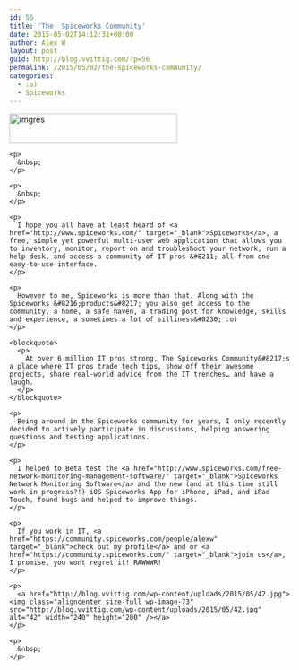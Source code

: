 ```yaml
---
id: 56
title: 'The  Spiceworks Community'
date: 2015-05-02T14:12:31+00:00
author: Alex W
layout: post
guid: http://blog.vvittig.com/?p=56
permalink: /2015/05/02/the-spiceworks-community/
categories:
  - :o)
  - Spiceworks
---
```

<div class="row">
  <div class="span12 hero-copy">
    <p>
      <a href="http://www.spiceworks.com/" target="_blank"><img class=" wp-image-62 size-medium alignleft" src="http://blog.vvittig.com/wp-content/uploads/2015/05/imgres-300x52.png" alt="imgres" width="300" height="52" srcset="https://blog.vvittig.com/wp-content/uploads/2015/05/imgres-300x52.png 300w, https://blog.vvittig.com/wp-content/uploads/2015/05/imgres.png 540w" sizes="(max-width: 300px) 100vw, 300px" /></a>
    </p>
    
    <p>
      &nbsp;
    </p>
    
    <p>
      &nbsp;
    </p>
    
    <p>
      I hope you all have at least heard of <a href="http://www.spiceworks.com/" target="_blank">Spiceworks</a>, a free, simple yet powerful multi-user web application that allows you to inventory, monitor, report on and troubleshoot your network, run a help desk, and access a community of IT pros &#8211; all from one easy-to-use interface.
    </p>
    
    <p>
      However to me, Spiceworks is more than that. Along with the Spiceworks &#8216;products&#8217; you also get access to the community, a home, a safe haven, a trading post for knowledge, skills and experience, a sometimes a lot of silliness&#8230; :o)
    </p>
    
    <blockquote>
      <p>
        At over 6 million IT pros strong, The Spiceworks Community&#8217;s a place where IT pros trade tech tips, show off their awesome projects, share real-world advice from the IT trenches… and have a laugh.
      </p>
    </blockquote>
    
    <p>
      Being around in the Spiceworks community for years, I only recently decided to actively participate in discussions, helping answering questions and testing applications.
    </p>
    
    <p>
      I helped to Beta test the <a href="http://www.spiceworks.com/free-network-monitoring-management-software/" target="_blank">Spiceworks Network Monitoring Software</a> and the new (and at this time still work in progress?!) iOS Spiceworks App for iPhone, iPad, and iPad Touch, found bugs and helped to improve things.
    </p>
    
    <p>
      If you work in IT, <a href="https://community.spiceworks.com/people/alexw" target="_blank">check out my profile</a> and or <a href="https://community.spiceworks.com/" target="_blank">join us</a>, I promise, you wont regret it! RAWWWR!
    </p>
    
    <p>
      <a href="http://blog.vvittig.com/wp-content/uploads/2015/05/42.jpg"><img class="aligncenter size-full wp-image-73" src="http://blog.vvittig.com/wp-content/uploads/2015/05/42.jpg" alt="42" width="240" height="200" /></a>
    </p>
    
    <p>
      &nbsp;
    </p>
  </div>
  
  <p>
    &nbsp;
  </p>
  
  <div class="span12 hero-copy">
  </div>
</div>